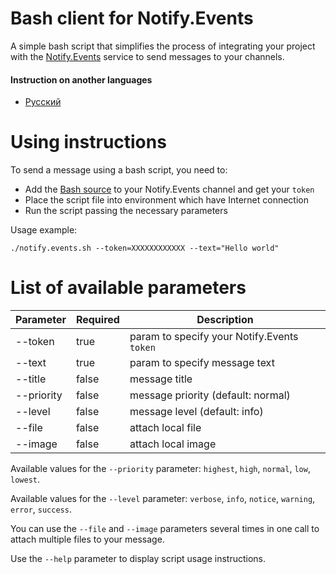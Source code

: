 # Bash client for Notify.Events

A simple bash script that simplifies the process of integrating your project with the [Notify.Events](https://notify.events) service to send messages to your channels.

#### Instruction on another languages

- [Русский](/README_RU.md)

# Using instructions

To send a message using a bash script, you need to:
- Add the [Bash source](https://notify.events/ru/source/xx) to your Notify.Events channel and get your `token` 
- Place the script file into environment which have Internet connection
- Run the script passing the necessary parameters

Usage example:
```
./notify.events.sh --token=XXXXXXXXXXXX --text="Hello world"
```

# List of available parameters

| Parameter  | Required | Description                                 |
|------------|----------|---------------------------------------------|
| --token    | true     | param to specify your Notify.Events `token` |
| --text     | true     | param to specify message text               |
| --title    | false    | message title                               |
| --priority | false    | message priority (default: normal)          |
| --level    | false    | message level (default: info)               |
| --file     | false    | attach local file                           |
| --image    | false    | attach local image                          |

Available values for the `--priority` parameter: `highest`, `high`, `normal`, `low`, `lowest`.

Available values for the `--level` parameter: `verbose`, `info`, `notice`, `warning`, `error`, `success`.

You can use the `--file` and `--image` parameters several times in one call to attach multiple files to your message.

Use the `--help` parameter to display script usage instructions.